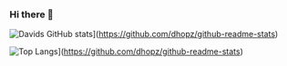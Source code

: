 ### Hi there 👋

<!--
**dhopz/dhopz** is a ✨ _special_ ✨ repository because its `README.md` (this file) appears on your GitHub profile.

Here are some ideas to get you started:

- 🔭 I’m currently working on ...
- 🌱 I’m currently learning ...
- 👯 I’m looking to collaborate on ...
- 🤔 I’m looking for help with ...
- 💬 Ask me about ...
- 📫 How to reach me: ...
- 😄 Pronouns: ...
- ⚡ Fun fact: ...
-->
![Davids GitHub stats](https://github-readme-stats.vercel.app/api?username=dhopz&&theme=dark&show_icons=true&count_private=true)](https://github.com/dhopz/github-readme-stats)


![Top Langs](https://github-readme-stats.vercel.app/api/top-langs/?username=dhopz)](https://github.com/dhopz/github-readme-stats)



